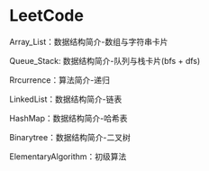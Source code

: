 # LeetCode

Array_List：数据结构简介-数组与字符串卡片

Queue_Stack: 数据结构简介-队列与栈卡片(bfs + dfs)

Rrcurrence：算法简介-递归

LinkedList：数据结构简介-链表

HashMap：数据结构简介-哈希表

Binarytree：数据结构简介-二叉树

ElementaryAlgorithm：初级算法